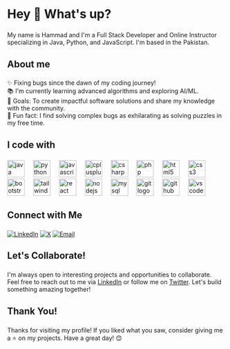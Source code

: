 <h1 align="left">Hey 👋 What's up?</h1>

###

<p align="left">My name is Hammad and I'm a Full Stack Developer and Online Instructor specializing in Java, Python, and JavaScript. I'm based in the Pakistan.</p>

###

<h2 align="left">About me</h2>

###

<p align="left">✨ Fixing bugs since the dawn of my coding journey!<br>📚 I'm currently learning advanced algorithms and exploring AI/ML.<br>🎯 Goals: To create impactful software solutions and share my knowledge with the community.<br>🎲 Fun fact:  I find solving complex bugs as exhilarating as solving puzzles in my free time.</p>

###

<h2 align="left">I code with</h2>

###

<div align="left">
  <img src="https://cdn.jsdelivr.net/gh/devicons/devicon/icons/java/java-original.svg" height="40" alt="java logo"  />
  <img width="12" />
  <img src="https://cdn.jsdelivr.net/gh/devicons/devicon/icons/python/python-original.svg" height="40" alt="python logo"  />
  <img width="12" />
  <img src="https://cdn.jsdelivr.net/gh/devicons/devicon/icons/javascript/javascript-original.svg" height="40" alt="javascript logo"  />
  <img width="12" />
  <img src="https://cdn.jsdelivr.net/gh/devicons/devicon/icons/cplusplus/cplusplus-original.svg" height="40" alt="cplusplus logo"  />
  <img width="12" />
  <img src="https://cdn.jsdelivr.net/gh/devicons/devicon/icons/csharp/csharp-original.svg" height="40" alt="csharp logo"  />
  <img width="12" />
  <img src="https://cdn.jsdelivr.net/gh/devicons/devicon/icons/php/php-original.svg" height="40" alt="php logo"  />
  <img width="12" />
  <img src="https://cdn.jsdelivr.net/gh/devicons/devicon/icons/html5/html5-original.svg" height="40" alt="html5 logo"  />
  <img width="12" />
  <img src="https://cdn.jsdelivr.net/gh/devicons/devicon/icons/css3/css3-original.svg" height="40" alt="css3 logo"  />
  <img width="12" />
  <img src="https://cdn.jsdelivr.net/gh/devicons/devicon/icons/bootstrap/bootstrap-original.svg" height="40" alt="bootstrap logo"  />
  <img width="12" />
  <img src="https://cdn.jsdelivr.net/gh/devicons/devicon/icons/tailwindcss/tailwindcss-original.svg" height="40" alt="tailwindcss logo"  />
  <img width="12" />
  <img src="https://cdn.jsdelivr.net/gh/devicons/devicon/icons/react/react-original.svg" height="40" alt="react logo"  />
  <img width="12" />
  <img src="https://cdn.jsdelivr.net/gh/devicons/devicon/icons/nodejs/nodejs-original.svg" height="40" alt="nodejs logo"  />
  <img width="12" />
  <img src="https://cdn.jsdelivr.net/gh/devicons/devicon/icons/mysql/mysql-original.svg" height="40" alt="mysql logo"  />
  <img width="12" />
  <img src="https://cdn.jsdelivr.net/gh/devicons/devicon/icons/git/git-original.svg" height="40" alt="git logo"  />
  <img width="12" />
  <img src="https://cdn.jsdelivr.net/gh/devicons/devicon/icons/github/github-original.svg" height="40" alt="github logo"  />
  <img width="12" />
  <img src="https://cdn.jsdelivr.net/gh/devicons/devicon/icons/vscode/vscode-original.svg" height="40" alt="vscode logo"  />
</div>

###

<h2 align="left">Connect with Me</h2>

###

[![LinkedIn](https://img.shields.io/badge/LinkedIn-0077B5?style=for-the-badge&logo=linkedin&logoColor=white)](https://www.linkedin.com/in/hammad-akmal-full-stack-development-coach-programmer/)
[![X](https://img.shields.io/badge/twitter-1DA1F2?style=for-the-badge&logo=x&logoColor=black)](https://x.com/hammad_akmal5)
[![Email](https://img.shields.io/badge/Email-D14836?style=for-the-badge&logo=gmail&logoColor=white)](mailto:hammadakmal5@gmail.com)

###

<h2 align="left">Let's Collaborate!</h2>

###

<p align="left">I'm always open to interesting projects and opportunities to collaborate. Feel free to reach out to me via <a href="https://www.linkedin.com/in/hammad-akmal-full-stack-development-coach-programmer/" target="_blank">LinkedIn</a> or follow me on <a href="https://x.com/hammad_akmal5" target="_blank">Twitter</a>. Let's build something amazing together!</p>

###

<h2 align="left">Thank You!</h2>

###

<p align="left">Thanks for visiting my profile! If you liked what you saw, consider giving me a ⭐ on my projects. Have a great day! 😊</p>
